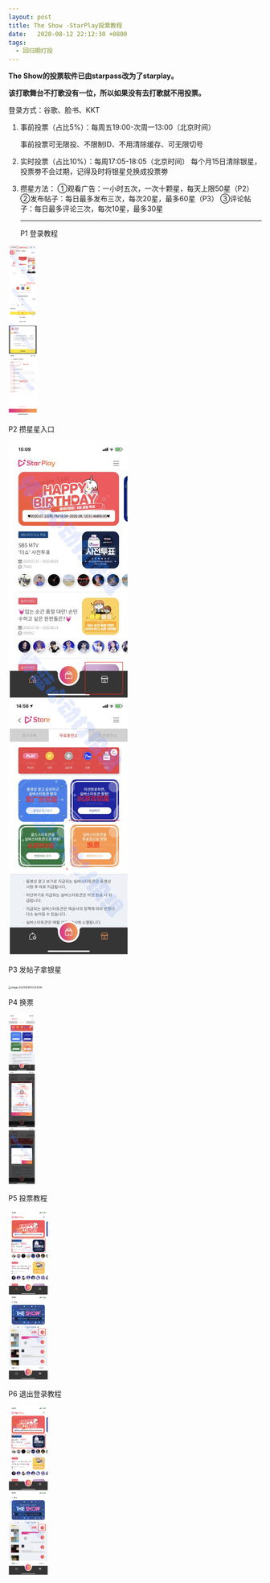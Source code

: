 ```yaml
---
layout: post
title: The Show -StarPlay投票教程
date:   2020-08-12 22:12:30 +0800
tags:
  - 回归期打投
---
```


**The Show的投票软件已由starpass改为了starplay。**

**该打歌舞台不打歌没有一位，所以如果没有去打歌就不用投票。**

登录方式：谷歌、脸书、KKT

1. 事前投票（占比5%）：每周五19:00-次周一13:00（北京时间）

   事前投票可无限投、不限制ID、不用清除缓存、可无限切号

2. 实时投票（占比10%）：每周17:05-18:05（北京时间）
   每个月15日清除银星，投票劵不会过期，记得及时将银星兑换成投票劵

3. 攒星方法：
   ①观看广告：一小时五次，一次十颗星，每天上限50星（P2）
   ②发布帖子：每日最多发布三次，每次20星，最多60星（P3）
   ③评论帖子：每日最多评论三次，每次10星，最多30星

   ------

   P1 登录教程

<img src="https://raw.githubusercontent.com/penglanxindong1106/pic/master/image-20200818145228289.png" alt="image-20200818145228289" style="zoom:33%;" />

P2 攒星星入口

![image-20200818151209800](https://raw.githubusercontent.com/penglanxindong1106/pic/master/image-20200818151209800.png)

P3 发帖子拿银星

<img src="C:%5CUsers%5CAdministrator%5CAppData%5CRoaming%5CTypora%5Ctypora-user-images%5Cimage-20200818150353598.png" alt="image-20200818150353598" style="zoom: 33%;" />

P4 换票

<img src="https://raw.githubusercontent.com/penglanxindong1106/pic/master/image-20200818150434949.png" alt="image-20200818150434949" style="zoom:33%;" />

P5 投票教程

<img src="https://raw.githubusercontent.com/penglanxindong1106/pic/master/image-20200818150837502.png" alt="image-20200818150837502" style="zoom:33%;" />

P6 退出登录教程

<img src="https://raw.githubusercontent.com/penglanxindong1106/pic/master/image-20200818150837502.png" style="zoom:33%;" />